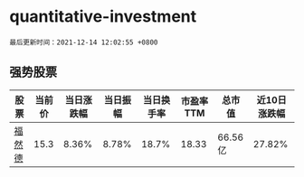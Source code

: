 # quantitative-investment

`最后更新时间：2021-12-14 12:02:55 +0800`

## 强势股票

|股票|当前价|当日涨跌幅|当日振幅|当日换手率|市盈率TTM|总市值|近10日涨跌幅|
|----|----|----|----|----|----|----|----|
|[福然德](https://xueqiu.com/S/SH605050)|15.3|8.36%|8.78%|18.7%|18.33|66.56亿|27.82%|
